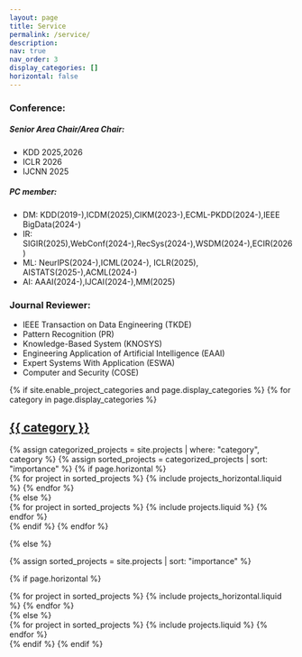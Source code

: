 ```yaml
---
layout: page
title: Service
permalink: /service/
description: 
nav: true
nav_order: 3
display_categories: []
horizontal: false
---
```


### Conference:

##### Senior Area Chair/Area Chair:

- KDD 2025,2026
- ICLR 2026
- IJCNN 2025

##### PC member:

- DM: KDD(2019-),ICDM(2025),CIKM(2023-),ECML-PKDD(2024-),IEEE BigData(2024-) 
- IR: SIGIR(2025),WebConf(2024-),RecSys(2024-),WSDM(2024-),ECIR(2026)
- ML: NeurIPS(2024-),ICML(2024-), ICLR(2025), AISTATS(2025-),ACML(2024-)
- AI: AAAI(2024-),IJCAI(2024-),MM(2025)

### Journal Reviewer:

- IEEE Transaction on Data Engineering (TKDE)
- Pattern Recognition (PR)
- Knowledge-Based System (KNOSYS)
- Engineering Application of Artificial Intelligence (EAAI)
- Expert Systems With Application (ESWA)
- Computer and Security (COSE)

<!-- pages/projects.md -->
<div class="projects">
{% if site.enable_project_categories and page.display_categories %}
  <!-- Display categorized projects -->
  {% for category in page.display_categories %}
  <a id="{{ category }}" href=".#{{ category }}">
    <h2 class="category">{{ category }}</h2>
  </a>
  {% assign categorized_projects = site.projects | where: "category", category %}
  {% assign sorted_projects = categorized_projects | sort: "importance" %}
  <!-- Generate cards for each project -->
  {% if page.horizontal %}
  <div class="container">
    <div class="row row-cols-1 row-cols-md-2">
    {% for project in sorted_projects %}
      {% include projects_horizontal.liquid %}
    {% endfor %}
    </div>
  </div>
  {% else %}
  <div class="row row-cols-1 row-cols-md-3">
    {% for project in sorted_projects %}
      {% include projects.liquid %}
    {% endfor %}
  </div>
  {% endif %}
  {% endfor %}

{% else %}

<!-- Display projects without categories -->

{% assign sorted_projects = site.projects | sort: "importance" %}

  <!-- Generate cards for each project -->

{% if page.horizontal %}

  <div class="container">
    <div class="row row-cols-1 row-cols-md-2">
    {% for project in sorted_projects %}
      {% include projects_horizontal.liquid %}
    {% endfor %}
    </div>
  </div>
  {% else %}
  <div class="row row-cols-1 row-cols-md-3">
    {% for project in sorted_projects %}
      {% include projects.liquid %}
    {% endfor %}
  </div>
  {% endif %}
{% endif %}
</div>
